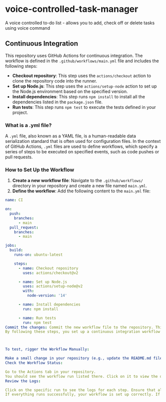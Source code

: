 # voice-controlled-task-manager
A voice controlled to-do list - allows you to add, check off or delete tasks using voice command 

## Continuous Integration

This repository uses GitHub Actions for continuous integration. The workflow is defined in the `.github/workflows/main.yml` file and includes the following steps:

- **Checkout repository**: This step uses the `actions/checkout` action to clone the repository code into the runner.
- **Set up Node.js**: This step uses the `actions/setup-node` action to set up the Node.js environment based on the specified version.
- **Install dependencies**: This step runs `npm install` to install all the dependencies listed in the `package.json` file.
- **Run tests**: This step runs `npm test` to execute the tests defined in your project.

### What is a .yml file?

A `.yml` file, also known as a YAML file, is a human-readable data serialization standard that is often used for configuration files. In the context of GitHub Actions, `.yml` files are used to define workflows, which specify a series of steps to be executed on specified events, such as code pushes or pull requests.

### How to Set Up the Workflow

1. **Create a new workflow file**: Navigate to the `.github/workflows/` directory in your repository and create a new file named `main.yml`.
2. **Define the workflow**: Add the following content to the `main.yml` file:

```yaml
name: CI

on:
  push:
    branches:
      - main
  pull_request:
    branches:
      - main

jobs:
  build:
    runs-on: ubuntu-latest

    steps:
      - name: Checkout repository
        uses: actions/checkout@v2

      - name: Set up Node.js
        uses: actions/setup-node@v2
        with:
          node-version: '14'

      - name: Install dependencies
        run: npm install

      - name: Run tests
        run: npm test
Commit the changes: Commit the new workflow file to the repository. This will trigger the workflow on every push and pull request to the main branch.
By following these steps, you set up a continuous integration workflow that helps automate the process of testing your code whenever changes are made.



To test, rigger the Workflow Manually:

Make a small change in your repository (e.g., update the README.md file) and commit the changes to the main branch. This will trigger the workflow as defined by the on: push event in the main.yml file.
Check the Workflow Status:

Go to the Actions tab in your repository.
You should see the workflow run listed there. Click on it to view the details and check if all steps have completed successfully.
Review the Logs:

Click on the specific run to see the logs for each step. Ensure that all steps (checkout, setup Node.js, install dependencies, and run tests) completed without errors.
If everything runs successfully, your workflow is set up correctly. If there are error
